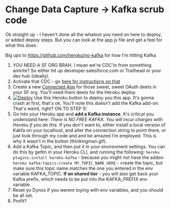 # Change Data Capture -> Kafka scrub code

Ok straight up - I haven't done all the whatnot you need on here to deploy, or added deploy steps. But you can look at the app.js file and get a feel for what this does.

Big ups to https://github.com/heroku/no-kafka for how I'm hitting Kafka
 

1. YOU NEED A SF ORG BRAH. I mean we're CDC'in from something amirite? So either hit up developer.salesforce.com or Trailhead or your dev hub (ideally).
2. Activate that CDC - go [here for instructions on that](https://developer.salesforce.com/docs/atlas.en-us.change_data_capture.meta/change_data_capture/cdc_select_objects.htm)
3. Create a new [Connected App](https://help.salesforce.com/apex/HTViewHelpDoc?id=connected_app_create.htm&language=en_us) for those sweet, sweet OAuth deets in your SF org. You'll need them deets for the Heroku deploy.
4. [![Deploy](https://www.herokucdn.com/deploy/button.svg)](https://heroku.com/deploy) Use this Heroku button to deploy you this app. It's gonna crash at first, that's ok. You'll note this doesn't add the Kafka add-on. That's weird, right? ON TO STEP 5!
5. Go into your Heroku app and **add a Kafka instance**. It's critical you understand here: *There is NO FREE KAFKA. You will incur charges with Heroku if you do this*. If you don't want to, either install a local version of Kakfa on your localhost, and alter the connection string to point there, or just look through my code and and be amazed I'm employed. This is why it wasn't in the button (thinkingman.gif).
6. Add a Kafka Topic, and then put it in your environment settings. You can do this by gettin in your Heroku CLI, and running the following:
 `heroku plugins:install heroku-kafka` - because you might not have the addon
 `heroku kafka:topics:create MY_TOPIC_NAME_HERE` - create the topic, but make sure this topic name matches the one you entered in the env variable KAFKA_TOPIC. **If on shared tier** - you will also get back your Kafka prefix, which needs to be put into the KAFKA_PREFIX env variable.
7. Reset yo Dynos if you werent toying with env variables, and you should be all set.
8. Profit?